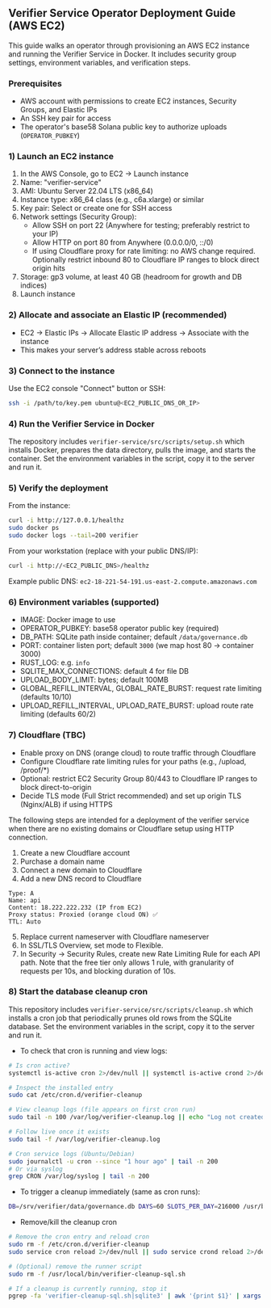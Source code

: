 ## Verifier Service Operator Deployment Guide (AWS EC2)

This guide walks an operator through provisioning an AWS EC2 instance and running the Verifier Service in Docker. It includes security group settings, environment variables, and verification steps.

### Prerequisites

- AWS account with permissions to create EC2 instances, Security Groups, and Elastic IPs
- An SSH key pair for access
- The operator's base58 Solana public key to authorize uploads (`OPERATOR_PUBKEY`)

### 1) Launch an EC2 instance

1. In the AWS Console, go to EC2 → Launch instance
2. Name: "verifier-service"
3. AMI: Ubuntu Server 22.04 LTS (x86_64)
4. Instance type: x86_64 class (e.g., c6a.xlarge) or similar
5. Key pair: Select or create one for SSH access
6. Network settings (Security Group):
   - Allow SSH on port 22 (Anywhere for testing; preferably restrict to your IP)
   - Allow HTTP on port 80 from Anywhere (0.0.0.0/0, ::/0)
   - If using Cloudflare proxy for rate limiting: no AWS change required. Optionally restrict inbound 80 to Cloudflare IP ranges to block direct origin hits
7. Storage: gp3 volume, at least 40 GB (headroom for growth and DB indices)
8. Launch instance

### 2) Allocate and associate an Elastic IP (recommended)

- EC2 → Elastic IPs → Allocate Elastic IP address → Associate with the instance
- This makes your server’s address stable across reboots

### 3) Connect to the instance

Use the EC2 console "Connect" button or SSH:

```bash
ssh -i /path/to/key.pem ubuntu@<EC2_PUBLIC_DNS_OR_IP>
```

### 4) Run the Verifier Service in Docker

The repository includes `verifier-service/src/scripts/setup.sh` which installs Docker, prepares the data directory, pulls the image, and starts the container. Set the environment variables in the script, copy it to the server and run it.

### 5) Verify the deployment

From the instance:

```bash
curl -i http://127.0.0.1/healthz
sudo docker ps
sudo docker logs --tail=200 verifier
```

From your workstation (replace with your public DNS/IP):

```bash
curl -i http://<EC2_PUBLIC_DNS>/healthz
```

Example public DNS: `ec2-18-221-54-191.us-east-2.compute.amazonaws.com`

### 6) Environment variables (supported)

- IMAGE: Docker image to use
- OPERATOR_PUBKEY: base58 operator public key (required)
- DB_PATH: SQLite path inside container; default `/data/governance.db`
- PORT: container listen port; default `3000` (we map host 80 → container 3000)
- RUST_LOG: e.g. `info`
- SQLITE_MAX_CONNECTIONS: default 4 for file DB
- UPLOAD_BODY_LIMIT: bytes; default 100MB
- GLOBAL_REFILL_INTERVAL, GLOBAL_RATE_BURST: request rate limiting (defaults 10/10)
- UPLOAD_REFILL_INTERVAL, UPLOAD_RATE_BURST: upload route rate limiting (defaults 60/2)

### 7) Cloudflare (TBC)

- Enable proxy on DNS (orange cloud) to route traffic through Cloudflare
- Configure Cloudflare rate limiting rules for your paths (e.g., /upload, /proof/\*)
- Optional: restrict EC2 Security Group 80/443 to Cloudflare IP ranges to block direct-to-origin
- Decide TLS mode (Full Strict recommended) and set up origin TLS (Nginx/ALB) if using HTTPS

The following steps are intended for a deployment of the verifier service when
there are no existing domains or Cloudflare setup using HTTP connection.

1. Create a new Cloudflare account
2. Purchase a domain name
3. Connect a new domain to Cloudflare
4. Add a new DNS record to Cloudflare

```
Type: A
Name: api
Content: 18.222.222.232 (IP from EC2)
Proxy status: Proxied (orange cloud ON) ✅
TTL: Auto
```

5. Replace current nameserver with Cloudflare nameserver
6. In SSL/TLS Overview, set mode to Flexible.
7. In Security -> Security Rules, create new Rate Limiting Rule for each API path. Note that the free tier only allows 1 rule, with granularity of requests per 10s, and blocking duration of 10s.

### 8) Start the database cleanup cron

This repository includes `verifier-service/src/scripts/cleanup.sh` which installs a cron job that periodically prunes old rows from the SQLite database. Set the environment variables in the script, copy it to the server and run it.

- To check that cron is running and view logs:

```bash
# Is cron active?
systemctl is-active cron 2>/dev/null || systemctl is-active crond 2>/dev/null

# Inspect the installed entry
sudo cat /etc/cron.d/verifier-cleanup

# View cleanup logs (file appears on first cron run)
sudo tail -n 100 /var/log/verifier-cleanup.log || echo "Log not created yet; trigger a run or wait for the next schedule."

# Follow live once it exists
sudo tail -f /var/log/verifier-cleanup.log

# Cron service logs (Ubuntu/Debian)
sudo journalctl -u cron --since "1 hour ago" | tail -n 200
# Or via syslog
grep CRON /var/log/syslog | tail -n 200
```

- To trigger a cleanup immediately (same as cron runs):

```bash
DB=/srv/verifier/data/governance.db DAYS=60 SLOTS_PER_DAY=216000 /usr/bin/bash /usr/local/bin/verifier-cleanup-sql.sh
```

- Remove/kill the cleanup cron

```bash
# Remove the cron entry and reload cron
sudo rm -f /etc/cron.d/verifier-cleanup
sudo service cron reload 2>/dev/null || sudo service crond reload 2>/dev/null || true

# (Optional) remove the runner script
sudo rm -f /usr/local/bin/verifier-cleanup-sql.sh

# If a cleanup is currently running, stop it
pgrep -fa 'verifier-cleanup-sql.sh|sqlite3' | awk '{print $1}' | xargs -r sudo kill
```
